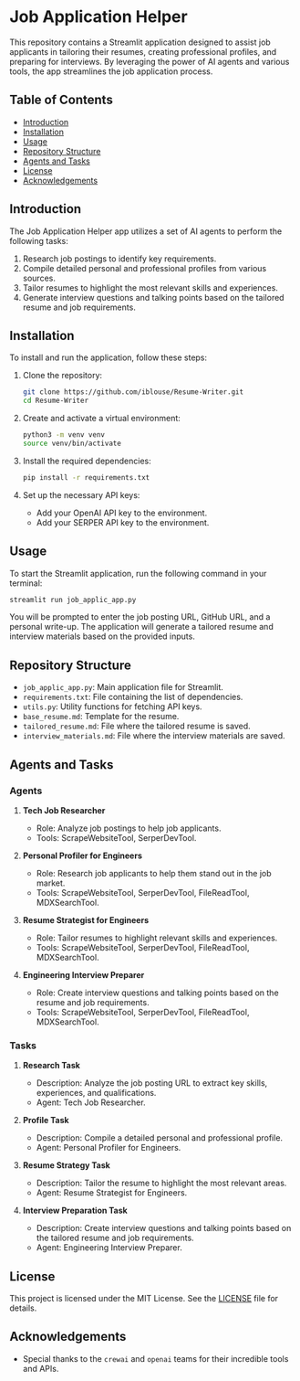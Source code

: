 # Job Application Helper

This repository contains a Streamlit application designed to assist job applicants in tailoring their resumes, creating professional profiles, and preparing for interviews. By leveraging the power of AI agents and various tools, the app streamlines the job application process.

## Table of Contents
- [Introduction](#introduction)
- [Installation](#installation)
- [Usage](#usage)
- [Repository Structure](#repository-structure)
- [Agents and Tasks](#agents-and-tasks)
- [License](#license)
- [Acknowledgements](#Acknowledgements)

## Introduction

The Job Application Helper app utilizes a set of AI agents to perform the following tasks:
1. Research job postings to identify key requirements.
2. Compile detailed personal and professional profiles from various sources.
3. Tailor resumes to highlight the most relevant skills and experiences.
4. Generate interview questions and talking points based on the tailored resume and job requirements.

## Installation

To install and run the application, follow these steps:

1. Clone the repository:
    ```bash
    git clone https://github.com/iblouse/Resume-Writer.git
    cd Resume-Writer
    ```

2. Create and activate a virtual environment:
    ```bash
    python3 -m venv venv
    source venv/bin/activate
    ```

3. Install the required dependencies:
    ```bash
    pip install -r requirements.txt
    ```

4. Set up the necessary API keys:
    - Add your OpenAI API key to the environment.
    - Add your SERPER API key to the environment.

## Usage

To start the Streamlit application, run the following command in your terminal:
```bash
streamlit run job_applic_app.py
```

You will be prompted to enter the job posting URL, GitHub URL, and a personal write-up. The application will generate a tailored resume and interview materials based on the provided inputs.

## Repository Structure

- `job_applic_app.py`: Main application file for Streamlit.
- `requirements.txt`: File containing the list of dependencies.
- `utils.py`: Utility functions for fetching API keys.
- `base_resume.md`: Template for the resume.
- `tailored_resume.md`: File where the tailored resume is saved.
- `interview_materials.md`: File where the interview materials are saved.

## Agents and Tasks

### Agents

1. **Tech Job Researcher**
   - Role: Analyze job postings to help job applicants.
   - Tools: ScrapeWebsiteTool, SerperDevTool.

2. **Personal Profiler for Engineers**
   - Role: Research job applicants to help them stand out in the job market.
   - Tools: ScrapeWebsiteTool, SerperDevTool, FileReadTool, MDXSearchTool.

3. **Resume Strategist for Engineers**
   - Role: Tailor resumes to highlight relevant skills and experiences.
   - Tools: ScrapeWebsiteTool, SerperDevTool, FileReadTool, MDXSearchTool.

4. **Engineering Interview Preparer**
   - Role: Create interview questions and talking points based on the resume and job requirements.
   - Tools: ScrapeWebsiteTool, SerperDevTool, FileReadTool, MDXSearchTool.

### Tasks

1. **Research Task**
   - Description: Analyze the job posting URL to extract key skills, experiences, and qualifications.
   - Agent: Tech Job Researcher.

2. **Profile Task**
   - Description: Compile a detailed personal and professional profile.
   - Agent: Personal Profiler for Engineers.

3. **Resume Strategy Task**
   - Description: Tailor the resume to highlight the most relevant areas.
   - Agent: Resume Strategist for Engineers.

4. **Interview Preparation Task**
   - Description: Create interview questions and talking points based on the tailored resume and job requirements.
   - Agent: Engineering Interview Preparer.


## License

This project is licensed under the MIT License. See the [LICENSE](LICENSE) file for details.


## Acknowledgements

- Special thanks to the `crewai` and `openai` teams for their incredible tools and APIs.
